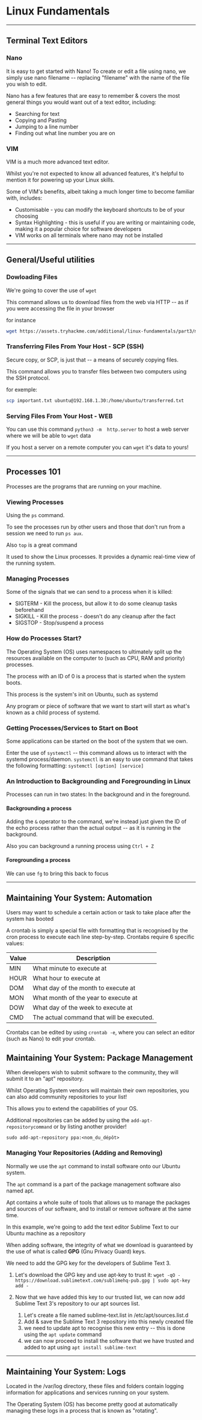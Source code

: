 # **Linux Fundamentals**

---

## **Terminal Text Editors**

### **Nano**

It is easy to get started with Nano! To create or edit a file using nano, we simply use nano filename -- replacing "filename" with the name of the file you wish to edit.

Nano has a few features that are easy to remember & covers the most general things you would want out of a text editor, including:

- Searching for text
- Copying and Pasting
- Jumping to a line number
- Finding out what line number you are on

### **VIM**

VIM is a much more advanced text editor.

Whilst you're not expected to know all advanced features, it's helpful to mention it for powering up your Linux skills.

Some of VIM's benefits, albeit taking a much longer time to become familiar with, includes:

- Customisable - you can modify the keyboard shortcuts to be of your choosing
- Syntax Highlighting - this is useful if you are writing or maintaining code, making it a popular choice for software developers
- VIM works on all terminals where nano may not be installed

---

## **General/Useful utilities**

### **Dowloading Files**

We're going to cover the use of `wget`

This command allows us to download files from the web via HTTP -- as if you were accessing the file in your browser

for instance

```bash
wget https://assets.tryhackme.com/additional/linux-fundamentals/part3/myfile.txt
```

### **Transferring Files From Your Host - SCP (SSH)**

Secure copy, or SCP, is just that -- a means of securely copying files.

This command allows you to transfer files between two computers using the SSH protocol.

for exemple:

```bash
scp important.txt ubuntu@192.168.1.30:/home/ubuntu/transferred.txt
```

### **Serving Files From Your Host - WEB**

You can use this command `python3 -m  http.server` to host a web server where we will be able to `wget` data

If you host a server on a remote computer you can `wget` it's data to yours!

---

## **Processes 101**

Processes are the programs that are running on your machine.

### **Viewing Processes**

Using the `ps` command.

To see the processes run by other users and those that don't run from a session we need to run `ps aux`.

Also `top` is a great command

It  used to show the Linux processes. It provides a dynamic real-time view of the running system.

### **Managing Processes**

Some of the signals that we can send to a process when it is killed:

- SIGTERM - Kill the process, but allow it to do some cleanup tasks beforehand
- SIGKILL - Kill the process - doesn't do any cleanup after the fact
- SIGSTOP - Stop/suspend a process

### **How do Processes Start?**

The Operating System (OS) uses namespaces to ultimately split up the resources available on the computer to (such as CPU, RAM and priority) processes.

The process with an ID of 0 is a process that is started when the system boots.

This process is the system's init on Ubuntu, such as systemd

Any program or piece of software that we want to start will start as what's known as a child process of systemd.

### **Getting Processes/Services to Start on Boot**

Some applications can be started on the boot of the system that we own.

Enter the use of `systemctl` -- this command allows us to interact with the systemd process/daemon. `systemctl` is an easy to use command that takes the following formatting: `systemctl [option] [service]`

### **An Introduction to Backgrounding and Foregrounding in Linux**

Processes can run in two states: In the background and in the foreground.

#### **Backgrounding a process**

Adding the `&` operator to the command, we're instead just given the ID of the echo process rather than the actual output -- as it is running in the background.

Also you can background a running process using `Ctrl + Z`

#### **Foregrounding a process**

We can use `fg` to bring this back to focus

---

## **Maintaining Your System: Automation**

Users may want to schedule a certain action or task to take place after the system has booted

A crontab is simply a special file with formatting that is recognised by the cron process to execute each line step-by-step. Crontabs require 6 specific values:

| Value | Description                               |
| ----- | ----------------------------------------- |
| MIN   | What minute to execute at                 |
| HOUR  | What hour to execute at                   |
| DOM   | What day of the month to execute at       |
| MON   | What month of the year to execute at      |
| DOW   | What day of the week to execute at        |
| CMD   | The actual command that will be executed. |

Crontabs can be edited by using `crontab -e`, where you can select an editor (such as Nano) to edit your crontab.

## **Maintaining Your System: Package Management**

When developers wish to submit software to the community, they will submit it to an  "apt" repository.

Whilst Operating System vendors will maintain their own repositories, you can also add community repositories to your list!

This allows you to extend the capabilities of your OS.

Additional repositories can be added by using the `add-apt-repositorycommand` or by listing another provider!

`sudo add-apt-repository ppa:<nom_du_dépôt>`

### **Managing Your Repositories (Adding and Removing)**

Normally we use the `apt` command to install software onto our Ubuntu system.

The `apt` command is a part of the package management software also named apt.

Apt contains a whole suite of tools that allows us to manage the packages and sources of our software, and to install or remove software at the same time.

In this example, we're going to add the text editor Sublime Text to our Ubuntu machine as a repository

When adding software, the integrity of what we download is guaranteed by the use of what is called **GPG** (Gnu Privacy Guard) keys.

We need to add the GPG key for the developers of Sublime Text 3.

1. Let's download the GPG key and use apt-key to trust it:  `wget -qO - https://download.sublimetext.com/sublimehq-pub.gpg | sudo apt-key add -`

2. Now that we have added this key to our trusted list, we can now add Sublime Text 3's repository to our apt sources list.
   1. Let's create a file named sublime-text.list in /etc/apt/sources.list.d
   2. Add & save the Sublime Text 3 repository into this newly created file
   3. we need to update apt to recognise this new entry -- this is done using the `apt update` command
   4. we can now proceed to install the software that we have trusted and added to apt using `apt install sublime-text`

---

## **Maintaining Your System: Logs**

Located in the /var/log directory, these files and folders contain logging information for applications and services running on your system.

The Operating System  (OS) has become pretty good at automatically managing these logs in a process that is known as "rotating".
